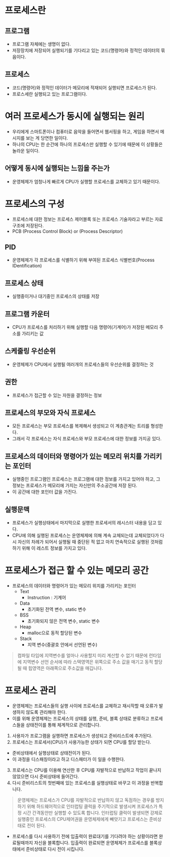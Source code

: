 # 프로세스란

## 프로그램
- 프로그램 자체에는 생명이 없다.
- 저장장치에 저장되어 실행되기를 기다리고 있는 코드(명령어)와 정적인 데이터의 묶음이다.

## 프로세스
- 코드(명령어)와 정적인 데이터가 메모리에 적재되어 실행되면 프로세스가 된다.
- 프로스세란 실행되고 있는 프로그램이다.

# 여러 프로세스가 동시에 실행되는 원리
- 우리에게 스마트폰이나 컴퓨터로 음악을 들어면서 웹서핑을 하고, 게임을 하면서 메시지를 보는 게 당연한 일이다.
- 하나의 CPU는 한 순간에 하나의 프로세스만 실행할 수 있기에 때문에 이 상황들은 놀라운 일이다.

## 어떻게 동시에 실행되는 느낌을 주는가
- 운영체제가 엄청나게 빠르게 CPU가 실행할 프로세스를 교체하고 있기 때문이다.

# 프로세스의 구성
- 프로세스에 대한 정보는 프로세스 제어블록 또는 프로세스 기술자라고 부르는 자료구조에 저장된다.
- PCB (Process Control Block) or (Process Descriptor)

## PID
- 운영체제가 각 프로세스를 식별하기 위해 부여된 프로세스 식별번호(Process IDentification)
## 프로세스 상태
- 실행중이거나 대기중인 프로세스의 상태를 저장
## 프로그램 카운터
- CPU가 프로세스를 처리하기 위해 실행할 다음 명령어(기계어)가 저장된 메모리 주소를 가리키는 값
## 스케줄링 우선순위
- 운영체제가 CPU에서 실행될 여러개의 프로세스들의 우선순위를 결정하는 것
## 권한
- 프로세스가 접근할 수 있는 자원을 결정하는 정보
## 프로세스의 부모와 자식 프로세스
- 모든 프로세스는 부모 프로세스를 복제해서 생성되고 이 계층관계는 트리를 형성한다.
- 그래서 각 프로세스는 자식 프로세스와 부모 프로세스에 대한 정보를 가지공 있다.
## 프로세스의 데이터와 명령어가 있는 메모리 위치를 가리키는 포인터
- 실행중인 프로그램인 프로세스는 프로그램에 대한 정보를 가지고 있어야 하고, 그 정보는 프로세스가 메모리에 가지는 자신만의 주소공간에 저장 된다.
- 이 공간에 대한 포인터 값을 가진다.
## 실행문맥
- 프로세스가 실행상태에서 마지막으로 실행한 프로세서의 레시스터 내용을 담고 있다.
- CPU에 의해 실행된 프로세스는 운영체제에 의해 계속 교체되는데 교체되었다가 다시 자신의 차례가 되어서 실행될 때 중단된 적 없고 마치 연속적으로 실행된 것처럼 하기 위해 이 레스트 정보를 가지고 있다.

# 프로세스가 접근 할 수 있는 메모리 공간
- 프로세스의 데이터와 명령어가 있는 메모리 위치를 가리키는 포인터
  - Text 
    - Instruction : 기계어
  - Data
    - 초기화된 전역 변수, static 변수
  - BSS 
    - 초기화되지 않은 전역 변수, static 변수
  - Heap
    - malloc으로 동적 할당된 변수
  - Stack
    - 지역 변수(중괄호 안에서 선언된 변수)
> 컴파일 타임에 지역변수를 얼마나 사용할지 미리 계산할 수 없기 때문에 런타임에 지역변수 선언 순서에 따라 스택영역은 위쪽으로 주소 값을 매기고 동적 할당될 때 힙영역은 아래쪽으로 주소값을 매깁니다.

# 프로세스 관리
- 운영체제는 프로세스들의 실행 사이에 프로세스를 교체하고 재시작할 때 오류가 발생하지 않도록 관리해야 한다.
- 이를 위해 운영체제는 프로세스의 상태를 실행, 준비, 블록 상태로 분류하고 프로세스들을 상태전이를 통해 체계적으로 관리합니다.
1. 사용자가 프로그램을 실행하면 프로세스가 생성되고 준비리스트에 추가된다.
2. 프로세스는 프로세서(CPU)가 사용가능한 상태가 되면 CPU를 할당 받는다.
  - 준비상태에서 실행상태로 상태전이가 된다.
  - 이 과정을 디스패칭이라고 하고 디스패터가 이 일을 수행한다.
3. 프로세스는 CPU를 이용해 연산한 후 CPU를 자발적으로 반납하고 작업이 끝나지 않았으면 다시 준비상태에 들어간다.
4. 다시 준비리스트의 첫번째에 있는 프로세스를 실행상태로 바꾸고 이 과정을 반복합니다.
> 운영체제는 프로세스가 CPU를 자발적으로 반납하지 않고 독점하는 경우를 방지하기 위해 하드웨어적으로 인터럽팅 클럭을 주기적으로 발생시켜 프로세스가 특정 시간 간격동안만 실행할 수 있도록 합니다. 인터럽팅 클럭이 발생되면 강제로 실행중인 프로세스의 CPU제어권을 운영체제에게 빼앗기고 프로세스는 준비상태로 전이 된다.
- 프로세스를 다시 사용하기 전에 입출력이 완료대기를 기다려야 하는 상황이라면 완료될때까지 자신을 블록합니다. 입출력이 완료되면 운영체제가 프로세스를 블록상태에서 준비상태로 다시 전이 시킵니다.
